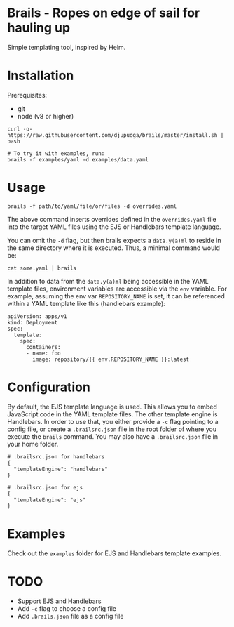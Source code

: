 # Brails - Ropes on edge of sail for hauling up

Simple templating tool, inspired by Helm.

# Installation

Prerequisites:
- git
- node (v8 or higher)

```
curl -o- https://raw.githubusercontent.com/djupudga/brails/master/install.sh | bash

# To try it with examples, run:
brails -f examples/yaml -d examples/data.yaml
```

# Usage

```
brails -f path/to/yaml/file/or/files -d overrides.yaml
```

The above command inserts overrides defined in the `overrides.yaml` file
into the target YAML files using the EJS or Handlebars template language.

You can omit the `-d` flag, but then brails expects a `data.y(a)ml` to reside
in the same directory where it is executed. Thus, a minimal command would be:

```
cat some.yaml | brails
```

In addition to data from the `data.y(a)ml` being accessible in the YAML template
files, environment variables are accessible via the `env` variable.
For example, assuming the env var `REPOSITORY_NAME` is set, it can be
referenced within a YAML template like this (handlebars example):

```
apiVersion: apps/v1
kind: Deployment
spec:
  template:
    spec:
      containers:
      - name: foo
        image: repository/{{ env.REPOSITORY_NAME }}:latest

```

# Configuration

By default, the EJS template language is used. This allows you to embed
JavaScript code in the YAML template files. The other template engine is
Handlebars. In order to use that, you either provide a `-c` flag pointing
to a config file, or create a `.brailsrc.json` file in the root folder of
where you execute the `brails` command. You may also have a `.brailsrc.json`
file in your home folder.

```
# .brailsrc.json for handlebars
{
  "templateEngine": "handlebars"
}

# .brailsrc.json for ejs
{
  "templateEngine": "ejs"
}
```

# Examples

Check out the `examples` folder for EJS and Handlebars template examples.

# TODO

- Support EJS and Handlebars
- Add `-c` flag to choose a config file
- Add `.brails.json` file as a config file
